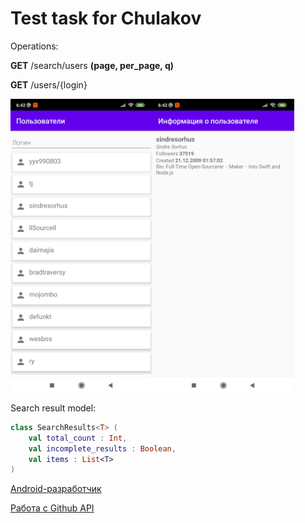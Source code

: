 # Test task for Chulakov

Operations:
<p><b>GET</b> /search/users <b>(page, per_page, q)</b></p>
<p><b>GET</b> /users/{login}</p>

<div style="display:flex;">
<img alt="image 1" src="documents/screenshots/user_list.jpg" width="45%">
<img alt="image 2" src="documents/screenshots/user_details.jpg" width="45%">
</div>

Search result model:

```kotlin
class SearchResults<T> (
    val total_count : Int,
    val incomplete_results : Boolean,
    val items : List<T>
)
```

<p><a href='https://chulakov.ru/career/android-razrabotchik'>Android-разработчик</a></p>
<p><a href='https://docs.google.com/document/d/1mldQnn-hJFgoAsJxkc6qK4LoZrYgrgNORgowgu89uaE/'>Работа с Github API</a></p>
